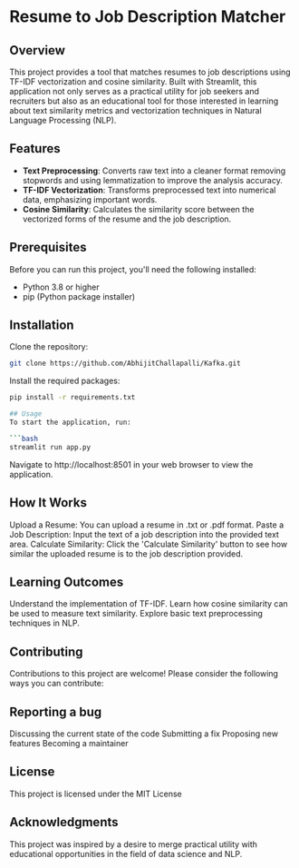 # Resume to Job Description Matcher

## Overview
This project provides a tool that matches resumes to job descriptions using TF-IDF vectorization and cosine similarity. Built with Streamlit, this application not only serves as a practical utility for job seekers and recruiters but also as an educational tool for those interested in learning about text similarity metrics and vectorization techniques in Natural Language Processing (NLP).

## Features
- **Text Preprocessing**: Converts raw text into a cleaner format removing stopwords and using lemmatization to improve the analysis accuracy.
- **TF-IDF Vectorization**: Transforms preprocessed text into numerical data, emphasizing important words.
- **Cosine Similarity**: Calculates the similarity score between the vectorized forms of the resume and the job description.

## Prerequisites
Before you can run this project, you'll need the following installed:
- Python 3.8 or higher
- pip (Python package installer)

## Installation

Clone the repository:
```bash
git clone https://github.com/AbhijitChallapalli/Kafka.git
```
Install the required packages:

```bash
pip install -r requirements.txt

## Usage
To start the application, run:

```bash
streamlit run app.py
```
Navigate to http://localhost:8501 in your web browser to view the application.

## How It Works
Upload a Resume: You can upload a resume in .txt or .pdf format.
Paste a Job Description: Input the text of a job description into the provided text area.
Calculate Similarity: Click the 'Calculate Similarity' button to see how similar the uploaded resume is to the job description provided.

## Learning Outcomes
Understand the implementation of TF-IDF.
Learn how cosine similarity can be used to measure text similarity.
Explore basic text preprocessing techniques in NLP.

## Contributing
Contributions to this project are welcome! Please consider the following ways you can contribute:

## Reporting a bug
Discussing the current state of the code
Submitting a fix
Proposing new features
Becoming a maintainer

## License
This project is licensed under the MIT License 

## Acknowledgments
This project was inspired by a desire to merge practical utility with educational opportunities in the field of data science and NLP.
